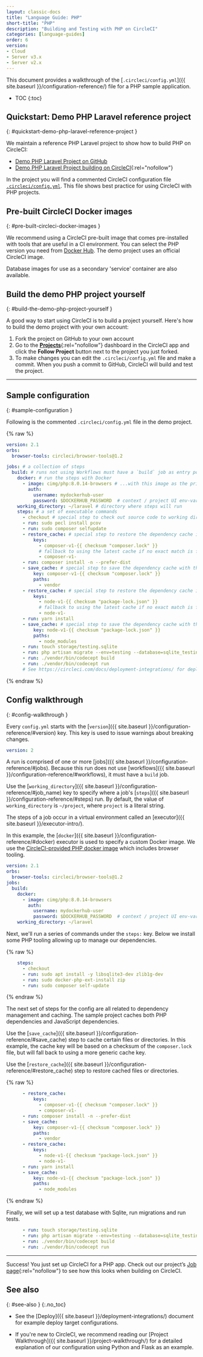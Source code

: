 ```yaml
---
layout: classic-docs
title: "Language Guide: PHP"
short-title: "PHP"
description: "Building and Testing with PHP on CircleCI"
categories: [language-guides]
order: 6
version:
- Cloud
- Server v3.x
- Server v2.x
---
```


This document provides a walkthrough of the [`.circleci/config.yml`]({{ site.baseurl }}/configuration-reference/) file for a PHP sample application.

* TOC
{:toc}

## Quickstart: Demo PHP Laravel reference project
{: #quickstart-demo-php-laravel-reference-project }

We maintain a reference PHP Laravel project to show how to build PHP on CircleCI:

- <a href="https://github.com/CircleCI-Public/circleci-demo-php-laravel" target="_blank">Demo PHP Laravel Project on GitHub</a>
- [Demo PHP Laravel Project building on CircleCI](https://app.circleci.com/pipelines/github/CircleCI-Public/sample-php-laravel){:rel="nofollow"}

In the project you will find a commented CircleCI configuration file <a href="https://github.com/CircleCI-Public/circleci-demo-php-laravel/blob/circleci-.circleci/config.yml" target="_blank">`.circleci/config.yml`</a>. This file shows best practice for using CircleCI with PHP projects.

## Pre-built CircleCI Docker images
{: #pre-built-circleci-docker-images }

We recommend using a CircleCI pre-built image that comes pre-installed with tools that are useful in a CI environment. You can select the PHP version you need from [Docker Hub](https://hub.docker.com/r/circleci/php/). The demo project uses an official CircleCI image.

Database images for use as a secondary 'service' container are also available.

## Build the demo PHP project yourself
{: #build-the-demo-php-project-yourself }

A good way to start using CircleCI is to build a project yourself. Here's how to build the demo project with your own account:

1. Fork the project on GitHub to your own account
2. Go to the [**Projects**](https://app.circleci.com/projects/){:rel="nofollow"} dashboard in the CircleCI app and click the **Follow Project** button next to the project you just forked.
3. To make changes you can edit the `.circleci/config.yml` file and make a commit. When you push a commit to GitHub, CircleCI will build and test the project.

---

## Sample configuration
{: #sample-configuration }

Following is the commented `.circleci/config.yml` file in the demo project.

{% raw %}
```yaml
version: 2.1
orbs:
  browser-tools: circleci/browser-tools@1.2

jobs: # a collection of steps
  build: # runs not using Workflows must have a `build` job as entry point
    docker: # run the steps with Docker
      - image: cimg/php:8.0.14-browsers # ...with this image as the primary container; this is where all `steps` will run
        auth:
          username: mydockerhub-user
          password: $DOCKERHUB_PASSWORD  # context / project UI env-var reference
    working_directory: ~/laravel # directory where steps will run
    steps: # a set of executable commands
      - checkout # special step to check out source code to working directory
      - run: sudo pecl install pcov
      - run: sudo composer selfupdate
      - restore_cache: # special step to restore the dependency cache if `composer.lock` does not change
          keys:
            - composer-v1-{{ checksum "composer.lock" }}
            # fallback to using the latest cache if no exact match is found (See https://circleci.com/docs/caching/)
            - composer-v1-
      - run: composer install -n --prefer-dist
      - save_cache: # special step to save the dependency cache with the `composer.lock` cache key template
          key: composer-v1-{{ checksum "composer.lock" }}
          paths:
            - vendor
      - restore_cache: # special step to restore the dependency cache if `package-lock.json` does not change
          keys:
            - node-v1-{{ checksum "package-lock.json" }}
            # fallback to using the latest cache if no exact match is found (See https://circleci.com/docs/caching/)
            - node-v1-
      - run: yarn install
      - save_cache: # special step to save the dependency cache with the `package-lock.json` cache key template
          key: node-v1-{{ checksum "package-lock.json" }}
          paths:
            - node_modules
      - run: touch storage/testing.sqlite
      - run: php artisan migrate --env=testing --database=sqlite_testing --force
      - run: ./vendor/bin/codecept build
      - run: ./vendor/bin/codecept run
      # See https://circleci.com/docs/deployment-integrations/ for deploy examples
```
{% endraw %}

## Config walkthrough
{: #config-walkthrough }

Every `config.yml` starts with the [`version`]({{ site.baseurl }}/configuration-reference/#version) key.
This key is used to issue warnings about breaking changes.

```yaml
version: 2
```


A run is comprised of one or more [jobs]({{ site.baseurl }}/configuration-reference/#jobs).
Because this run does not use [workflows]({{ site.baseurl }}/configuration-reference/#workflows),
it must have a `build` job.

Use the [`working_directory`]({{ site.baseurl }}/configuration-reference/#job_name) key
to specify where a job's [`steps`]({{ site.baseurl }}/configuration-reference/#steps) run.
By default, the value of `working_directory` is `~/project`, where `project` is a literal string.

The steps of a job occur in a virtual environment called an [executor]({{ site.baseurl }}/executor-intro/).

In this example, the [`docker`]({{ site.baseurl }}/configuration-reference/#docker) executor is used
to specify a custom Docker image. We use the [CircleCI-provided PHP docker image]({{site.baseurl}}/circleci-images/#php) which includes browser tooling.

```yaml
version: 2.1
orbs:
  browser-tools: circleci/browser-tools@1.2
jobs:
  build:
    docker:
      - image: cimg/php:8.0.14-browsers
        auth:
          username: mydockerhub-user
          password: $DOCKERHUB_PASSWORD  # context / project UI env-var reference
    working_directory: ~/laravel
```

Next, we'll run a series of commands under the `steps:` key. Below we install
some PHP tooling allowing up to manage our dependencies.

{% raw %}
```yaml
    steps:
      - checkout
      - run: sudo apt install -y libsqlite3-dev zlib1g-dev
      - run: sudo docker-php-ext-install zip
      - run: sudo composer self-update
```
{% endraw %}

The next set of steps for the config are all related to dependency management
and caching. The sample project caches both PHP dependencies and JavaScript dependencies.

Use the [`save_cache`]({{ site.baseurl }}/configuration-reference/#save_cache) step
to cache certain files or directories. In this example, the cache key will be based on a checksum of the
`composer.lock` file, but will fall back to using a more generic cache key.

Use the [`restore_cache`]({{ site.baseurl }}/configuration-reference/#restore_cache) step
to restore cached files or directories.


{% raw %}
```yaml
      - restore_cache:
          keys:
            - composer-v1-{{ checksum "composer.lock" }}
            - composer-v1-
      - run: composer install -n --prefer-dist
      - save_cache:
          key: composer-v1-{{ checksum "composer.lock" }}
          paths:
            - vendor
      - restore_cache:
          keys:
            - node-v1-{{ checksum "package-lock.json" }}
            - node-v1-
      - run: yarn install
      - save_cache:
          key: node-v1-{{ checksum "package-lock.json" }}
          paths:
            - node_modules
```
{% endraw %}

Finally, we will set up a test database with Sqlite, run migrations and run tests.

```yaml
      - run: touch storage/testing.sqlite
      - run: php artisan migrate --env=testing --database=sqlite_testing --force
      - run: ./vendor/bin/codecept build
      - run: ./vendor/bin/codecept run
```

---

Success! You just set up CircleCI for a PHP app. Check out our project’s [Job page](https://circleci.com/gh/CircleCI-Public/circleci-demo-php-laravel){:rel="nofollow"} to see how this looks when building on CircleCI.

## See also
{: #see-also }
{:.no_toc}

- See the [Deploy]({{ site.baseurl }}/deployment-integrations/) document for example deploy target configurations.

- If you're new to CircleCI, we recommend reading our [Project Walkthrough]({{ site.baseurl }}/project-walkthrough/) for a detailed explanation of our configuration using Python and Flask as an example.
